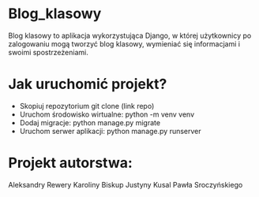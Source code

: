 # Blog_klasowy
Blog klasowy to aplikacja wykorzystująca Django, w której użytkownicy po zalogowaniu mogą tworzyć blog klasowy, wymieniać się informacjami i swoimi spostrzeżeniami.

# Jak uruchomić projekt?
  * Skopiuj repozytorium 
      git clone (link repo)
  * Uruchom środowisko wirtualne:
      python -m venv venv
  * Dodaj migracje:
      python manage.py migrate
  * Uruchom serwer aplikacji:
      python manage.py runserver
      
# Projekt autorstwa:
 Aleksandry Rewery
 Karoliny Biskup
 Justyny Kusal
 Pawła Sroczyńskiego
